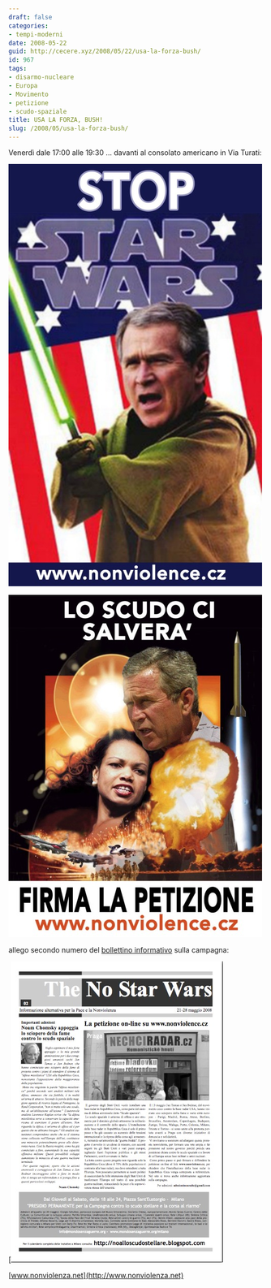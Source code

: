 ```yaml
---
draft: false
categories:
- tempi-moderni
date: 2008-05-22
guid: http://cecere.xyz/2008/05/22/usa-la-forza-bush/
id: 967
tags:
- disarmo-nucleare
- Europa
- Movimento
- petizione
- scudo-spaziale
title: USA LA FORZA, BUSH!
slug: /2008/05/usa-la-forza-bush/
---
```


Venerdì dale 17:00 alle 19:30 … davanti al consolato americano in Via Turati:

![stop_bush.jpg](../../../assets/img/post/2008/stop_bush.jpg)

![love_history.jpg](../../../assets/img/post/2008/love_history.jpg)

allego secondo numero del [bollettino informativo](../../../assets/files/no_star_wars_02_a4.pdf) sulla campagna:

[![picture-1.jpg](../../../assets/img/post/2008/no_star_wars_a4.jpg)

[www.nonviolenza.net](http://www.nonviolenza.net)
